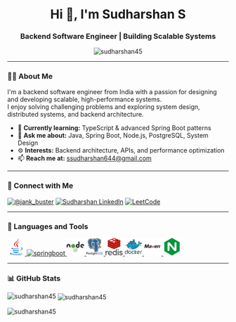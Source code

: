 <h1 align="center">Hi 👋, I'm Sudharshan S</h1>
<h3 align="center">Backend Software Engineer | Building Scalable Systems</h3>

<p align="center">
  <img src="https://komarev.com/ghpvc/?username=sudharshan45&label=Profile%20views&color=0e75b6&style=flat" alt="sudharshan45" />
</p>

---

### 👨‍💻 About Me
I'm a backend software engineer from India with a passion for designing and developing scalable, high-performance systems.  
I enjoy solving challenging problems and exploring system design, distributed systems, and backend architecture.  

- 🔭 **Currently learning:** TypeScript & advanced Spring Boot patterns  
- 💬 **Ask me about:** Java, Spring Boot, Node.js, PostgreSQL, System Design  
- ⚙️ **Interests:** Backend architecture, APIs, and performance optimization  
- 📫 **Reach me at:** [ssudharshan644@gmail.com](mailto:ssudharshan644@gmail.com)  

---

### 🤝 Connect with Me
<p align="left">
<a href="https://twitter.com/jank_buster" target="_blank"><img align="center" src="https://raw.githubusercontent.com/rahuldkjain/github-profile-readme-generator/master/src/images/icons/Social/twitter.svg" alt="@jank_buster" height="30" width="40" /></a>
<a href="https://www.linkedin.com/in/sudharshan-shanmugasundaram-1a9246165/" target="_blank"><img align="center" src="https://raw.githubusercontent.com/rahuldkjain/github-profile-readme-generator/master/src/images/icons/Social/linked-in-alt.svg" alt="Sudharshan LinkedIn" height="30" width="40" /></a>
<a href="https://leetcode.com/ssudharshan644/" target="_blank"><img align="center" src="https://raw.githubusercontent.com/rahuldkjain/github-profile-readme-generator/master/src/images/icons/Social/leet-code.svg" alt="LeetCode" height="30" width="40" /></a>
</p>

---

### 🧰 Languages and Tools
<p align="left">
<a href="https://www.java.com" target="_blank" rel="noreferrer"> <img src="https://raw.githubusercontent.com/devicons/devicon/master/icons/java/java-original.svg" alt="java" width="40" height="40"/> </a>
<a href="https://spring.io/projects/spring-boot" target="_blank" rel="noreferrer"> <img src="https://www.vectorlogo.zone/logos/springio/springio-icon.svg" alt="springboot" width="40" height="40"/> </a>
<a href="https://nodejs.org" target="_blank" rel="noreferrer"> <img src="https://raw.githubusercontent.com/devicons/devicon/master/icons/nodejs/nodejs-original-wordmark.svg" alt="nodejs" width="40" height="40"/> </a>
<a href="https://www.postgresql.org" target="_blank" rel="noreferrer"> <img src="https://raw.githubusercontent.com/devicons/devicon/master/icons/postgresql/postgresql-original-wordmark.svg" alt="postgresql" width="40" height="40"/> </a>
<a href="https://redis.io" target="_blank" rel="noreferrer"> <img src="https://raw.githubusercontent.com/devicons/devicon/master/icons/redis/redis-original-wordmark.svg" alt="redis" width="40" height="40"/> </a>
<a href="https://www.docker.com/" target="_blank" rel="noreferrer"> <img src="https://raw.githubusercontent.com/devicons/devicon/master/icons/docker/docker-original-wordmark.svg" alt="docker" width="40" height="40"/> </a>
<a href="https://maven.apache.org/" target="_blank" rel="noreferrer"> <img src="https://raw.githubusercontent.com/devicons/devicon/master/icons/maven/maven-original-wordmark.svg" alt="maven" width="40" height="40"/> </a>
<a href="https://www.nginx.com" target="_blank" rel="noreferrer"> <img src="https://raw.githubusercontent.com/devicons/devicon/master/icons/nginx/nginx-original.svg" alt="nginx" width="40" height="40"/> </a>
</p>

---

### 📊 GitHub Stats
<p>
  <img align="left" src="https://github-readme-stats.vercel.app/api/top-langs?username=sudharshan45&show_icons=true&locale=en&layout=compact" alt="sudharshan45" />
</p>

<p>&nbsp;<img align="center" src="https://github-readme-stats.vercel.app/api?username=sudharshan45&show_icons=true&locale=en" alt="sudharshan45" /></p>

<p><img align="center" src="https://github-readme-streak-stats.herokuapp.com/?user=sudharshan45&" alt="sudharshan45" /></p>
